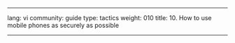 

---

lang: vi
community: guide
type: tactics
weight: 010
title: 10. How to use mobile phones as securely as possible

---

<stub>

